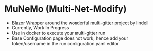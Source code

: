 # MuNeMo (Multi-Net-Modify)

- Blazor Wrapper around the wonderful [multi-gitter](https://github.com/lindell/multi-gitter) project by lindell
- Currently, Work In Progress
- Use in docker to execute your multi-gitter run
- Base Configuration page does not work, hence add your token/username in the run configuration yaml editor
